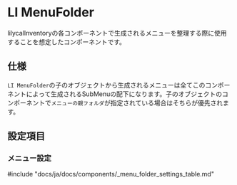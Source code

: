# LI MenuFolder

lilycalInventoryの各コンポーネントで生成されるメニューを整理する際に使用することを想定したコンポーネントです。

## 仕様

`LI MenuFolder`の子のオブジェクトから生成されるメニューは全てこのコンポーネントによって生成されるSubMenuの配下になります。子のオブジェクトのコンポーネントで`メニューの親フォルダ`が指定されている場合はそちらが優先されます。

## 設定項目

### メニュー設定

#include "docs/ja/docs/components/_menu_folder_settings_table.md"
